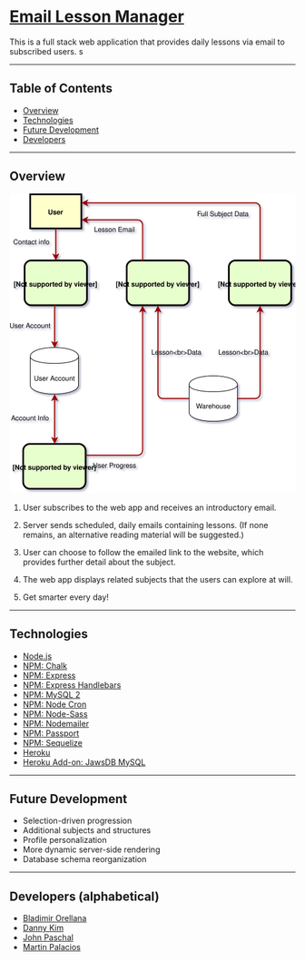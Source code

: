 # [Email Lesson Manager](https://immense-ridge-78589.herokuapp.com/)

This is a full stack web application that provides daily lessons via email to subscribed users.
s

---

## Table of Contents

- [Overview](#overview)
- [Technologies](#technologies)
- [Future Development](#future)
- [Developers](#team)

---

## Overview <a name="overview"></a>

![Lynx-dataflow-diagram](./public/lynx-DFD.svg)

1. User subscribes to the web app and receives an introductory email.

2. Server sends scheduled, daily emails containing lessons. (If none remains, an alternative reading material will be suggested.)

3. User can choose to follow the emailed link to the website, which provides further detail about the subject.

4. The web app displays related subjects that the users can explore at will.

5. Get smarter every day!

---

## Technologies <a name="technologies"></a>

- [Node.js](https://nodejs.org/en/)
- [NPM: Chalk](https://www.npmjs.com/package/chalk)
- [NPM: Express](https://www.npmjs.com/package/express)
- [NPM: Express Handlebars](https://www.npmjs.com/package/express-handlebars)
- [NPM: MySQL 2](https://www.npmjs.com/package/mysql2)
- [NPM: Node Cron](https://www.npmjs.com/package/node-cron)
- [NPM: Node-Sass](https://www.npmjs.com/package/node-sass)
- [NPM: Nodemailer](https://www.npmjs.com/package/nodemailer)
- [NPM: Passport](https://www.npmjs.com/package/passport)
- [NPM: Sequelize](https://www.npmjs.com/package/sequelize)
- [Heroku](https://heroku.com)
- [Heroku Add-on: JawsDB MySQL](https://elements.heroku.com/addons/jawsdb)

---

## Future Development <a name="future"></a>

- Selection-driven progression
- Additional subjects and structures
- Profile personalization
- More dynamic server-side rendering
- Database schema reorganization

---

## Developers (alphabetical) <a name="team"></a>

- [Bladimir Orellana](https://github.com/BladimirOrellana)
- [Danny Kim](https://github.com/danninemx)
- [John Paschal](https://github.com/patrickjpaschal)
- [Martin Palacios](https://github.com/martinapalacios)
